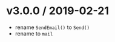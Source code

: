 
v3.0.0 / 2019-02-21
===================

  * rename `SendEmail()` to `Send()`
  * rename to `mail`
